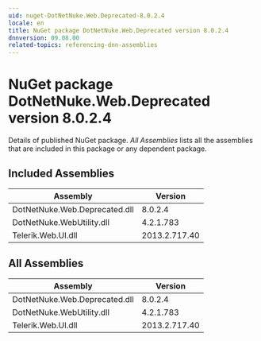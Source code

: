 ```yaml
---
uid: nuget-DotNetNuke.Web.Deprecated-8.0.2.4
locale: en
title: NuGet package DotNetNuke.Web.Deprecated version 8.0.2.4
dnnversion: 09.08.00
related-topics: referencing-dnn-assemblies
---
```


# NuGet package DotNetNuke.Web.Deprecated version 8.0.2.4
Details of published NuGet package.
*All Assemblies* lists all the assemblies that are included in this package or any dependent package.

## Included Assemblies

|Assembly|Version|
|---|---|
|DotNetNuke.Web.Deprecated.dll|8.0.2.4|
|DotNetNuke.WebUtility.dll|4.2.1.783|
|Telerik.Web.UI.dll|2013.2.717.40|

## All Assemblies

|Assembly|Version|
|---|---|
|DotNetNuke.Web.Deprecated.dll|8.0.2.4|
|DotNetNuke.WebUtility.dll|4.2.1.783|
|Telerik.Web.UI.dll|2013.2.717.40|

